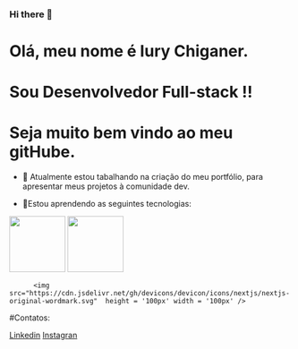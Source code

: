 ### Hi there 👋

# Olá, meu nome é Iury Chiganer. 

# Sou Desenvolvedor Full-stack !!
# Seja muito bem vindo ao meu gitHube. 


- 🔭 Atualmente estou tabalhando na criação do meu portfólio, para apresentar meus projetos à comunidade dev.

- 🌱Estou aprendendo as seguintes tecnologias: 
<div>
          <img src="https://cdn.jsdelivr.net/gh/devicons/devicon/icons/vuejs/vuejs-original-wordmark.svg" height = '100px' width = '100px' />
          <img src="https://cdn.jsdelivr.net/gh/devicons/devicon/icons/nestjs/nestjs-plain-wordmark.svg" height = '100px' width = '100px' />
          
          <img src="https://cdn.jsdelivr.net/gh/devicons/devicon/icons/nextjs/nextjs-original-wordmark.svg"  height = '100px' width = '100px' />
</div>

          
          


#Contatos: 
<div>
  <a href='https://www.linkedin.com/in/iury-chiganer/'  target="_blank">Linkedin</a>
  <a href='https://www.instagram.com/iurychiganer/?hl=en'  target="_blank">Instagran</a> 
</div>
